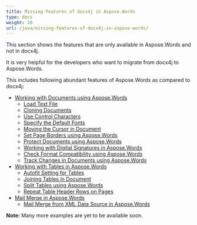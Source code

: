 ```yaml
---
title: Missing Features of docx4j in Aspose.Words
type: docs
weight: 20
url: /java/missing-features-of-docx4j-in-aspose-words/
---
```


This section shows the features that are only available in Aspose.Words and not in docx4j.

It is very helpful for the developers who want to migrate from docx4j to Aspose.Words.

This includes following abundant features of Aspose.Words as compared to docx4j:

- [Working with Documents using Aspose.Words](https://docs.aspose.com/words/java/working-with-documents-using-aspose-words/)
  - [Load Text File](https://docs.aspose.com/words/java/load-text-file/)
  - [Cloning Documents](https://docs.aspose.com/words/java/cloning-documents/)
  - [Use Control Characters](https://docs.aspose.com/words/java/use-control-characters/)
  - [Specify the Default Fonts](https://docs.aspose.com/words/java/specify-the-default-fonts/)
  - [Moving the Cursor in Document](https://docs.aspose.com/words/java/moving-the-cursor-in-document/)
  - [Set Page Borders using Aspose.Words](https://docs.aspose.com/words/java/set-page-borders-using-aspose-words/)
  - [Protect Documents using Aspose.Words](https://docs.aspose.com/words/java/protect-documents-using-aspose-words/)
  - [Working with Digital Signatures in Aspose.Words](https://docs.aspose.com/words/java/working-with-digital-signatures-in-aspose-words/)
  - [Check Format Compatibility using Aspose.Words](https://docs.aspose.com/words/java/check-format-compatibility-using-aspose-words/)
  - [Track Changes in Documents using Aspose.Words](https://docs.aspose.com/words/java/track-changes-in-documents-using-aspose-words/)
- [Working with Tables in Aspose.Words](https://docs.aspose.com/words/java/working-with-tables-in-aspose-words/)
  - [Autofit Setting for Tables](https://docs.aspose.com/words/java/autofit-setting-for-tables/)
  - [Joining Tables in Document](https://docs.aspose.com/words/java/joining-tables-in-document/)
  - [Split Tables using Aspose.Words](https://docs.aspose.com/words/java/split-tables-using-aspose-words/)
  - [Repeat Table Header Rows on Pages](https://docs.aspose.com/words/java/repeat-table-header-rows-on-pages/)
- [Mail Merge in Aspose.Words](https://docs.aspose.com/words/java/mail-merge-in-aspose-words/)
  - [Mail Merge from XML Data Source in Aspose.Words](https://docs.aspose.com/words/java/mail-merge-from-xml-data-source-in-aspose-words/)

**Note:** Many more examples are yet to be available soon.

